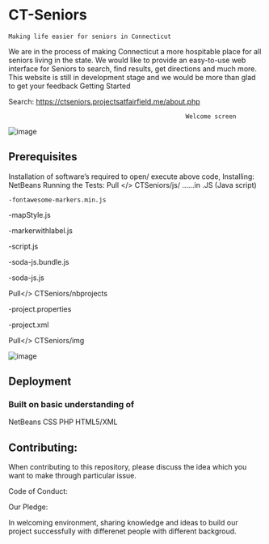 # CT-Seniors
	Making life easier for seniors in Connecticut

We are in the process of making Connecticut a more hospitable place for all seniors living in the state. We would like to provide an easy-to-use web interface for Seniors to search, find results, get directions and much more. This website is still in development stage and we would be more than glad to get your feedback
Getting Started

Search: https://ctseniors.projectsatfairfield.me/about.php

                                                     Welcome screen

![image](https://user-images.githubusercontent.com/33659326/32867735-dbb69740-ca3c-11e7-994d-4153c6776212.png)


## Prerequisites

Installation of software’s required to open/ execute above code,
Installing: NetBeans
Running the Tests:
Pull </> CTSeniors/js/                                        ……in .JS (Java script)

	-fontawesome-markers.min.js
	
  -mapStyle.js
	
  -markerwithlabel.js
	
  -script.js	
	
  -soda-js.bundle.js
	
  -soda-js.js
    
Pull</> CTSeniors/nbprojects 
	
  -project.properties
	
  -project.xml
    
Pull</> CTSeniors/img 

![image](https://user-images.githubusercontent.com/33659326/32868062-7147c634-ca3e-11e7-95e6-7e6115285b69.png)


## Deployment






### Built on basic understanding of 

NetBeans
CSS
PHP
HTML5/XML


## Contributing:
When contributing to this repository, please discuss the idea which you want to make through particular issue.

Code of Conduct:

Our Pledge:

In welcoming environment, sharing knowledge and ideas to build our project successfully with differenet people with different backgroud.
